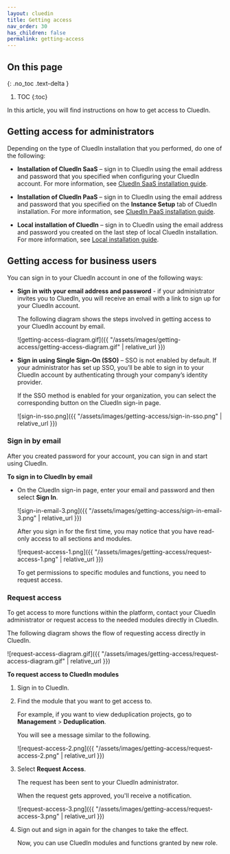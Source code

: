 ```yaml
---
layout: cluedin
title: Getting access
nav_order: 30
has_children: false
permalink: getting-access
---
```


## On this page
{: .no_toc .text-delta }
1. TOC
{:toc}

In this article, you will find instructions on how to get access to CluedIn.

## Getting access for administrators

Depending on the type of CluedIn installation that you performed, do one of the following:

- **Installation of CluedIn SaaS** – sign in to CluedIn using the email address and password that you specified when configuring your CluedIn account. For more information, see [CluedIn SaaS installation guide](/deployment/saas#configure-an-account-with-cluedin).

- **Installation of CluedIn PaaS** – sign in to CluedIn using the email address and password that you specified on the **Instance Setup** tab of CluedIn installation. For more information, see [CluedIn PaaS installation guide](/deployment/azure-marketplace/step-3#complete-the-instance-setup-tab).

- **Local installation of CluedIn** – sign in to CluedIn using the email address and password you created on the last step of local CluedIn installation. For more information, see [Local installation guide](/deployment/local/step-2).

## Getting access for business users

You can sign in to your CluedIn account in one of the following ways:

- **Sign in with your email address and password** - if your administrator invites you to CluedIn, you will receive an email with a link to sign up for your CluedIn account.

    The following diagram shows the steps involved in getting access to your CluedIn account by email.

    ![getting-access-diagram.gif]({{ "/assets/images/getting-access/getting-access-diagram.gif" | relative_url }})

- **Sign in using Single Sign-On (SSO)** – SSO is not enabled by default. If your administrator has set up SSO, you’ll be able to sign in to your CluedIn account by authenticating through your company’s identity provider.

    If the SSO method is enabled for your organization, you can select the corresponding button on the CluedIn sign-in page.

    ![sign-in-sso.png]({{ "/assets/images/getting-access/sign-in-sso.png" | relative_url }})

### Sign in by email

After you created password for your account, you can sign in and start using CluedIn.

**To sign in to CluedIn by email**

- On the CluedIn sign-in page, enter your email and password and then select **Sign In**.

    ![sign-in-email-3.png]({{ "/assets/images/getting-access/sign-in-email-3.png" | relative_url }})

    After you sign in for the first time, you may notice that you have read-only access to all sections and modules.

    ![request-access-1.png]({{ "/assets/images/getting-access/request-access-1.png" | relative_url }})

    To get permissions to specific modules and functions, you need to request access.

### Request access

To get access to more functions within the platform, contact your CluedIn administrator or request access to the needed modules directly in CluedIn.

The following diagram shows the flow of requesting access directly in CluedIn.

![request-access-diagram.gif]({{ "/assets/images/getting-access/request-access-diagram.gif" | relative_url }})

**To request access to CluedIn modules**

1. Sign in to CluedIn.

1. Find the module that you want to get access to.

    For example, if you want to view deduplication projects, go to **Management** > **Deduplication**.

    You will see a message similar to the following.

    ![request-access-2.png]({{ "/assets/images/getting-access/request-access-2.png" | relative_url }})

1. Select **Request Access**.

    The request has been sent to your CluedIn administrator.

    When the request gets approved, you'll receive a notification.

    ![request-access-3.png]({{ "/assets/images/getting-access/request-access-3.png" | relative_url }})

1. Sign out and sign in again for the changes to take the effect.

    Now, you can use CluedIn modules and functions granted by new role.

